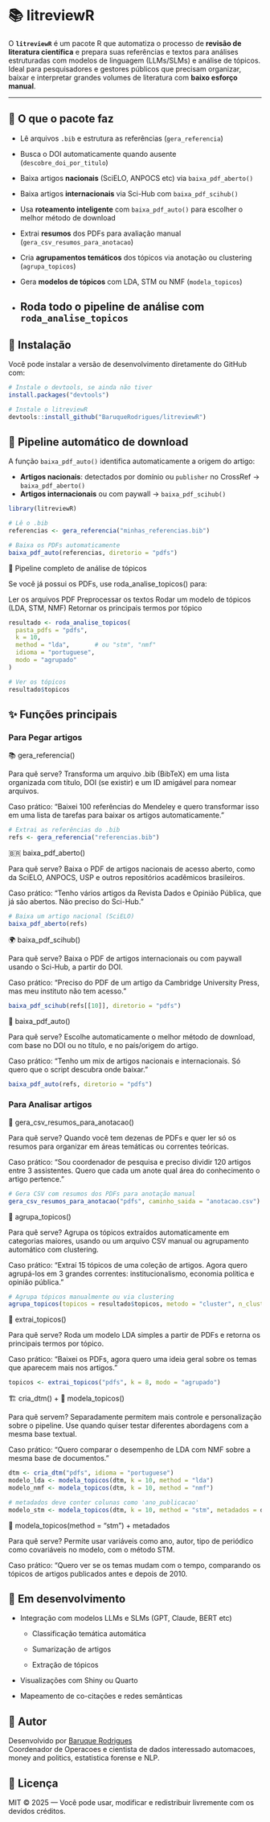 
<!-- README.md is generated from README.Rmd. Please edit that file -->

# 📚 litreviewR

O **`litreviewR`** é um pacote R que automatiza o processo de **revisão
de literatura científica** e prepara suas referências e textos para
análises estruturadas com modelos de linguagem (LLMs/SLMs) e análise de
tópicos. Ideal para pesquisadores e gestores públicos que precisam
organizar, baixar e interpretar grandes volumes de literatura com
**baixo esforço manual**.

------------------------------------------------------------------------

## 🚀 O que o pacote faz

- Lê arquivos `.bib` e estrutura as referências (`gera_referencia`)

- Busca o DOI automaticamente quando ausente (`descobre_doi_por_titulo`)

- Baixa artigos **nacionais** (SciELO, ANPOCS etc) via
  `baixa_pdf_aberto()`

- Baixa artigos **internacionais** via Sci-Hub com `baixa_pdf_scihub()`

- Usa **roteamento inteligente** com `baixa_pdf_auto()` para escolher o
  melhor método de download

- Extrai **resumos** dos PDFs para avaliação manual
  (`gera_csv_resumos_para_anotacao`)

- Cria **agrupamentos temáticos** dos tópicos via anotação ou clustering
  (`agrupa_topicos`)

- Gera **modelos de tópicos** com LDA, STM ou NMF (`modela_topicos`)

- ## Roda todo o pipeline de análise com `roda_analise_topicos`

## 🚀 Instalação

Você pode instalar a versão de desenvolvimento diretamente do GitHub
com:

``` r
# Instale o devtools, se ainda não tiver
install.packages("devtools")

# Instale o litreviewR
devtools::install_github("BaruqueRodrigues/litreviewR")
```

## 🧠 Pipeline automático de download

A função `baixa_pdf_auto()` identifica automaticamente a origem do
artigo:

- **Artigos nacionais**: detectados por domínio ou `publisher` no
  CrossRef → `baixa_pdf_aberto()`
- **Artigos internacionais** ou com paywall → `baixa_pdf_scihub()`

``` r
library(litreviewR)

# Lê o .bib
referencias <- gera_referencia("minhas_referencias.bib")

# Baixa os PDFs automaticamente
baixa_pdf_auto(referencias, diretorio = "pdfs")
```

🧠 Pipeline completo de análise de tópicos

Se você já possui os PDFs, use roda_analise_topicos() para:

Ler os arquivos PDF Preprocessar os textos Rodar um modelo de tópicos
(LDA, STM, NMF) Retornar os principais termos por tópico

``` r
resultado <- roda_analise_topicos(
  pasta_pdfs = "pdfs",
  k = 10,
  method = "lda",       # ou "stm", "nmf"
  idioma = "portuguese",
  modo = "agrupado"
)

# Ver os tópicos
resultado$topicos
```

## ✨ Funções principais

### Para Pegar artigos

📚 gera_referencia()

Para quê serve? Transforma um arquivo .bib (BibTeX) em uma lista
organizada com título, DOI (se existir) e um ID amigável para nomear
arquivos.

Caso prático: “Baixei 100 referências do Mendeley e quero transformar
isso em uma lista de tarefas para baixar os artigos automaticamente.”

``` r
# Extrai as referências do .bib
refs <- gera_referencia("referencias.bib")
```

🇧🇷 baixa_pdf_aberto()

Para quê serve? Baixa o PDF de artigos nacionais de acesso aberto, como
da SciELO, ANPOCS, USP e outros repositórios acadêmicos brasileiros.

Caso prático: “Tenho vários artigos da Revista Dados e Opinião Pública,
que já são abertos. Não preciso do Sci-Hub.”

``` r
# Baixa um artigo nacional (SciELO)
baixa_pdf_aberto(refs)
```

🌍 baixa_pdf_scihub()

Para quê serve? Baixa o PDF de artigos internacionais ou com paywall
usando o Sci-Hub, a partir do DOI.

Caso prático: “Preciso do PDF de um artigo da Cambridge University
Press, mas meu instituto não tem acesso.”

``` r
baixa_pdf_scihub(refs[[10]], diretorio = "pdfs")
```

🧠 baixa_pdf_auto()

Para quê serve? Escolhe automaticamente o melhor método de download, com
base no DOI ou no título, e no país/origem do artigo.

Caso prático: “Tenho um mix de artigos nacionais e internacionais. Só
quero que o script descubra onde baixar.”

``` r
baixa_pdf_auto(refs, diretorio = "pdfs")
```

### Para Analisar artigos

📄 gera_csv_resumos_para_anotacao()

Para quê serve? Quando você tem dezenas de PDFs e quer ler só os resumos
para organizar em áreas temáticas ou correntes teóricas.

Caso prático: “Sou coordenador de pesquisa e preciso dividir 120 artigos
entre 3 assistentes. Quero que cada um anote qual área do conhecimento o
artigo pertence.”

``` r
# Gera CSV com resumos dos PDFs para anotação manual
gera_csv_resumos_para_anotacao("pdfs", caminho_saida = "anotacao.csv")
```

🧠 agrupa_topicos()

Para quê serve? Agrupa os tópicos extraídos automaticamente em
categorias maiores, usando ou um arquivo CSV manual ou agrupamento
automático com clustering.

Caso prático: “Extraí 15 tópicos de uma coleção de artigos. Agora quero
agrupá-los em 3 grandes correntes: institucionalismo, economia política
e opinião pública.”

``` r
# Agrupa tópicos manualmente ou via clustering
agrupa_topicos(topicos = resultado$topicos, metodo = "cluster", n_clusters = 4)
```

🧾 extrai_topicos()

Para quê serve? Roda um modelo LDA simples a partir de PDFs e retorna os
principais termos por tópico.

Caso prático: “Baixei os PDFs, agora quero uma ideia geral sobre os
temas que aparecem mais nos artigos.”

``` r
topicos <- extrai_topicos("pdfs", k = 8, modo = "agrupado")
```

🏗 cria_dtm() + 🧩 modela_topicos()

Para quê servem? Separadamente permitem mais controle e personalização
sobre o pipeline. Use quando quiser testar diferentes abordagens com a
mesma base textual.

Caso prático: “Quero comparar o desempenho de LDA com NMF sobre a mesma
base de documentos.”

``` r
dtm <- cria_dtm("pdfs", idioma = "portuguese")
modelo_lda <- modela_topicos(dtm, k = 10, method = "lda")
modelo_nmf <- modela_topicos(dtm, k = 10, method = "nmf")
```

``` r
# metadados deve conter colunas como 'ano_publicacao'
modelo_stm <- modela_topicos(dtm, k = 10, method = "stm", metadados = dados_artigos)
```

🤖 modela_topicos(method = “stm”) + metadados

Para quê serve? Permite usar variáveis como ano, autor, tipo de
periódico como covariáveis no modelo, com o método STM.

Caso prático: “Quero ver se os temas mudam com o tempo, comparando os
tópicos de artigos publicados antes e depois de 2010.

## 🔧 Em desenvolvimento

- Integração com modelos LLMs e SLMs (GPT, Claude, BERT etc)

  - Classificação temática automática

  - Sumarização de artigos

  - Extração de tópicos

- Visualizações com Shiny ou Quarto

- Mapeamento de co-citações e redes semânticas

## 👤 Autor

Desenvolvido por [Baruque
Rodrigues](https://github.com/baruqrodrigues)  
Coordenador de Operacoes e cientista de dados interessado automacoes,
money and politics, estatistica forense e NLP.

## 📜 Licença

MIT © 2025 — Você pode usar, modificar e redistribuir livremente com os
devidos créditos.
